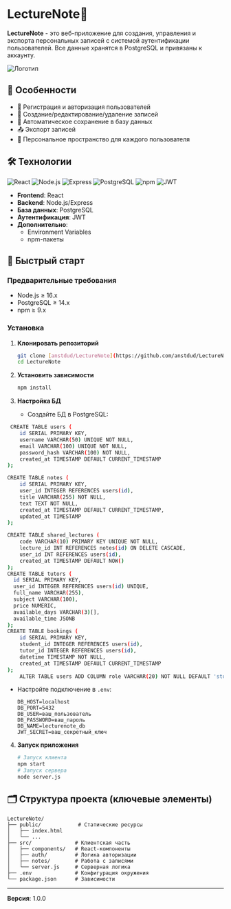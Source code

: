 # LectureNote📓

**LectureNote** - это веб-приложение для создания, управления и экспорта персональных записей с системой аутентификации пользователей. Все данные хранятся в PostgreSQL и привязаны к аккаунту.

![Логотип](public/favicon.ico)

## 🌟 Особенности
- 🔐 Регистрация и авторизация пользователей
- 📝 Создание/редактирование/удаление записей
- 💾 Автоматическое сохранение в базу данных
- 📤 Экспорт записей
- 👤 Персональное пространство для каждого пользователя


## 🛠 Технологии

![React](https://img.shields.io/badge/React-20232A?style=for-the-badge&logo=react&logoColor=61DAFB)
![Node.js](https://img.shields.io/badge/Node.js-43853D?style=for-the-badge&logo=node.js&logoColor=white)
![Express](https://img.shields.io/badge/Express-000000?style=for-the-badge&logo=express&logoColor=white)
![PostgreSQL](https://img.shields.io/badge/PostgreSQL-316192?style=for-the-badge&logo=postgresql&logoColor=white)
![npm](https://img.shields.io/badge/npm-CB3837?style=for-the-badge&logo=npm&logoColor=white)
![JWT](https://img.shields.io/badge/JWT-000000?style=for-the-badge&logo=JSON%20web%20tokens)

- **Frontend**: React
- **Backend**: Node.js/Express
- **База данных**: PostgreSQL
- **Аутентификация**: JWT
- **Дополнительно**:
    - Environment Variables
    - npm-пакеты

## 🚀 Быстрый старт

### Предварительные требования
- Node.js ≥ 16.x
- PostgreSQL ≥ 14.x
- npm ≥ 9.x

### Установка
1. **Клонировать репозиторий**
   ```bash
   git clone [anstdud/LectureNote](https://github.com/anstdud/LectureNote/tree/main)
   cd LectureNote
   ```

2. **Установить зависимости**
   ```bash
   npm install
   ```

3. **Настройка БД**
    - Создайте БД в PostgreSQL:
```bash
 CREATE TABLE users (
    id SERIAL PRIMARY KEY,
    username VARCHAR(50) UNIQUE NOT NULL,
    email VARCHAR(100) UNIQUE NOT NULL,
    password_hash VARCHAR(100) NOT NULL,
    created_at TIMESTAMP DEFAULT CURRENT_TIMESTAMP
);

CREATE TABLE notes (
    id SERIAL PRIMARY KEY,
    user_id INTEGER REFERENCES users(id),
    title VARCHAR(255) NOT NULL,
    text TEXT NOT NULL,
    created_at TIMESTAMP DEFAULT CURRENT_TIMESTAMP,
    updated_at TIMESTAMP
);

CREATE TABLE shared_lectures (
    code VARCHAR(10) PRIMARY KEY UNIQUE NOT NULL,
    lecture_id INT REFERENCES notes(id) ON DELETE CASCADE,
    user_id INT REFERENCES users(id),
    created_at TIMESTAMP DEFAULT NOW()
);
CREATE TABLE tutors (
  id SERIAL PRIMARY KEY,
  user_id INTEGER REFERENCES users(id) UNIQUE,
  full_name VARCHAR(255),
  subject VARCHAR(100),
  price NUMERIC,
  available_days VARCHAR(3)[],
  available_time JSONB
);
CREATE TABLE bookings (
    id SERIAL PRIMARY KEY,
    student_id INTEGER REFERENCES users(id),
    tutor_id INTEGER REFERENCES users(id),
    datetime TIMESTAMP NOT NULL,
    created_at TIMESTAMP DEFAULT CURRENT_TIMESTAMP
);
    ALTER TABLE users ADD COLUMN role VARCHAR(20) NOT NULL DEFAULT 'student';
```

- Настройте подключение в `.env`:
  ```env
  DB_HOST=localhost
  DB_PORT=5432
  DB_USER=ваш_пользователь
  DB_PASSWORD=ваш_пароль
  DB_NAME=lecturenote_db
  JWT_SECRET=ваш_секретный_ключ
  ```
  
4. **Запуск приложения**
   ```bash
   # Запуск клиента
   npm start
   # Запуск сервера
   node server.js
   ```

## 🗂 Структура проекта (ключевые элементы)
```
LectureNote/
├── public/            # Статические ресурсы
│   ├── index.html
│   └── ...
├── src/              # Клиентская часть
│   ├── components/   # React-компоненты
│   ├── auth/         # Логика авторизации
│   ├── notes/        # Работа с записями
│   └── server.js     # Серверная логика
├── .env              # Конфигурация окружения
└── package.json      # Зависимости
```


---

**Версия**: 1.0.0  
